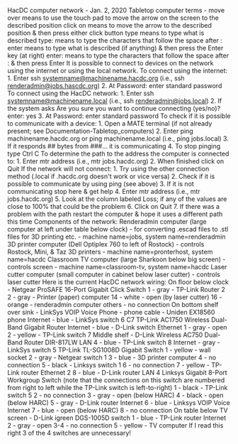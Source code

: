 HacDC computer network - Jan. 2, 2020 Tabletop computer terms - move
over means to use the touch pad to move the arrow on the screen to the
described position click on means to move the arrow to the described
position & then press either click button type means to type what is
described type: means to type the characters that follow the space after
: enter means to type what is described (if anything) & then press the
Enter key (at right) enter: means to type the characters that follow the
space after : & then press Enter It is possible to connect to devices on
the network using the internet or using the local network. To connect
using the internet: 1. Enter ssh systemname@machinename.hacdc.org (i.e.,
ssh renderadmin@jobs.hascdc.org) 2. At Password: enter standard password
To connect using the HacDC network: 1. Enter ssh
systemname@machinename.local (i.e., ssh renderadmin@jobs.local) 2. If
the system asks Are you sure you want to continue connecting (yes/no)?
enter: yes 3. At Password: enter standard password To check if it is
possible to communicate with a device: 1. Open a MATE terminal (if not
already present; see Documentation-Tabletop_computers) 2. Enter ping
machinename.hacdc.org or ping machinename.local (i.e., ping jobs.local)
3. If it responds \## bytes from ###... it is communicating 4. To stop
pinging type Ctrl C To determine the path to the address the computer is
connected to: 1. Enter mtr address (i.e., mtr jobs.hacdc.org) 2. When
finished click on Quit If the network will not connect: 1. Try using the
other connection method (.local if .hacdc.org doesn't work or vice
versa) 2. Check if it is possible to communicate by using ping (see
above) 3. If it is not communicating stop here & get help 4. Enter mtr
address (i.e., mtr jobs.hacdc.org) 5. Look at the column labeled Loss;
if any of the values are close to 100% that could be the problem 6.
Click on Quit 7. If there was a problem with the path restart the
computer & hope it uses a different path this time Components of the
network: Renderadmin computer (large computer at left under table below
clock) - for converting .escad files to .stl files for 3D printing
etc. - machine name=jobs, system name=renderadmin 3D printer computer
(Dell Optiplex 760 to left of Rostock) - controls Rostock, Mini, & Taz
3D printers - machine name=pronterhost, system name=hacdc Classroom TV
computer (large Sharkoon below big screen) - controls screen - machine
name=classroom-tv, system name=hacdc Laser cutter computer (small
computer in cabinet below laser cutter) - controls laser cutter Here is
the current HacDC network wiring: On floor below clock - Netgear ProSAFE
16-Port Gigabit Click Switch 1 - gray - TP-Link Router 2 2 - gray -
Printer (paper) computer 14 - white - open (by laser cutter) 16 -
orange - renderadmin computer others - no connection On bottom shelf
over sink - LinkSys VOIP Voice Phone - phone cable - Uniden EX18560
phone Internet - blue - LinkSys switch 6 C7 TP-Link AC1750 Wireless
Dual-Band Gigabit Router Internet - blue - D-Link switch Ethernet 1 -
gray - open 2 - yellow - TP-Link switch 7 Middle shelf - D-Link Wireless
AC750 Dual-Band Router DIR-817LW LAN 4 - blue - TP-Link switch 8
Internet - gray - LinkSys switch 5 TP-Link TL-SG1008D Gigabit Switch 1 -
yellow - wall socket 2 - gray - Netgear switch 1 3 - blue - 3D printer
computer 4 - no connection 5 - black - Linksys switch 1 6 - no
connection 7 - yellow - TP-Link router Ethernet 2 8 - blue - D-Link
router LAN 4 Linksys Gigabit 8-Port Workgroup Switch (note that the
connections on this switch are numbered from right to left while the
TP-Link switch is left-to-right) 1 - black - TP-Link switch 5 2 - no
connection 3 - gray - open (below HARC) 4 - black - open (below HARC)
5 - gray - D-Link router Internet 6 - blue - Linksys VOIP Voice Internet
7 - blue - open (below HARC) 8 - no connection On table below TV
screen - D-Link igreen DGS-1005D switch 1 - blue - TP-Link router
Internet 2 - gray - open 3-4 - no connection 5 - yellow - TV computer If
I read this right 3 of the 4 switches are unnecessary!

